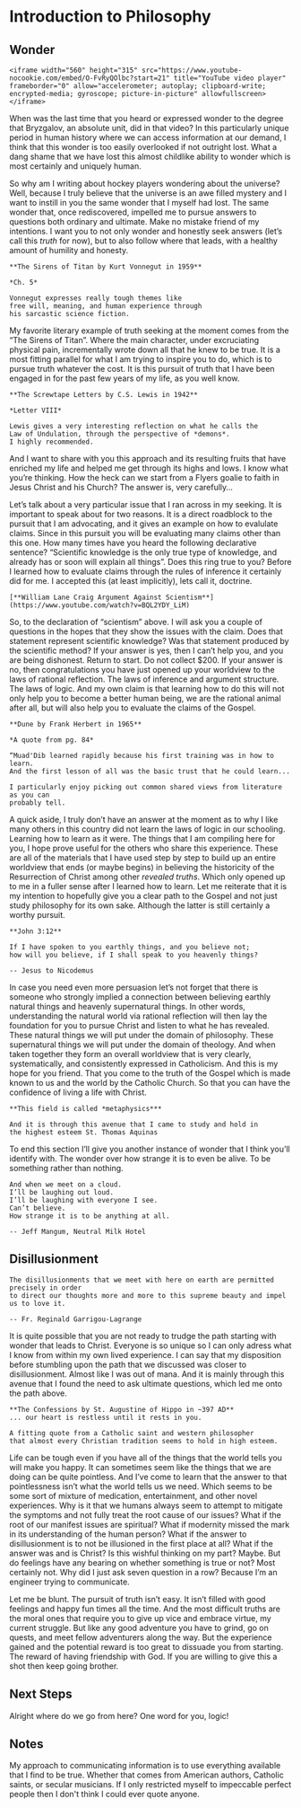 # Introduction to Philosophy

## Wonder

```{raw} html
<iframe width="560" height="315" src="https://www.youtube-nocookie.com/embed/O-FvRyQOlbc?start=21" title="YouTube video player" frameborder="0" allow="accelerometer; autoplay; clipboard-write; encrypted-media; gyroscope; picture-in-picture" allowfullscreen></iframe>
```
When was the last time that you heard or expressed wonder to the degree that
Bryzgalov, an absolute unit, did in that video? In this particularly unique
period in human history where we can access information at our demand, I think
that this wonder is too easily overlooked if not outright lost.
What a dang shame that we have lost this almost childlike ability to wonder
which is most certainly and uniquely human.

So why am I writing about hockey players wondering about the universe? Well,
because I truly believe that the universe is an awe filled mystery and I want
to instill in you the same wonder that I myself had lost. The same wonder that,
once rediscovered, impelled me to pursue answers to questions both ordinary and
ultimate. Make no mistake friend of my intentions. I want you to not only
wonder and honestly seek answers (let’s call this *truth* for now), but to also
follow where that leads, with a healthy amount of humility and honesty.
```{margin}
**The Sirens of Titan by Kurt Vonnegut in 1959**

*Ch. 5*

Vonnegut expresses really tough themes like 
free will, meaning, and human experience through
his sarcastic science fiction.
```
My favorite literary example of truth seeking at the moment comes from the “The Sirens of Titan”.
Where the main character, under excruciating physical pain, incrementally wrote down
all that he knew to be true. It is a most fitting parallel for what I am trying to
inspire you to do, which is to pursue truth whatever the cost.
It is this pursuit of truth that I have been engaged in for the past few years
of my life, as you well know.
```{margin}
**The Screwtape Letters by C.S. Lewis in 1942**

*Letter VIII*

Lewis gives a very interesting reflection on what he calls the 
Law of Undulation, through the perspective of *demons*.
I highly recommended.
```
And I want to share with you this approach and
its resulting fruits that have enriched my life and helped me get through its
highs and lows. I know what you’re thinking. How the heck can we start from a
Flyers goalie to faith in Jesus Christ and his Church? 
The answer is, very carefully…

Let’s talk about a very particular issue that I ran across in my seeking.
It is important to speak about for two reasons. It is a direct roadblock to
the pursuit that I am advocating, and it gives an example on how to evalulate
claims. Since in this pursuit you will be evaluating many claims other than
this one. How many times have you heard the following declarative sentence?
“Scientific knowledge is the only true type of knowledge, and already has or soon will explain
all things”. Does this ring true to you? Before I learned how to evaluate
claims through the rules of inference it certainly did for me. I accepted this
(at least implicitly), lets call it, doctrine.

```{margin}
[**William Lane Craig Argument Against Scientism**](https://www.youtube.com/watch?v=BQL2YDY_LiM)
```
So, to the declaration of “scientism” above. I will ask you a couple of
questions in the hopes that they show the issues with the claim. Does that
statement represent scientific knowledge? Was that statement produced by the
scientific method? If your answer is yes, then I can’t help you, and you are being dishonest.
Return to start. Do not collect $200. If your answer is no, then
congratulations you have just opened up your worldview to the laws of rational reflection.
The laws of inference and argument structure. The laws of logic. And my own
claim is that learning how to do this will not only help you to become a better
human being, we are the rational animal after all, but will also help you to
evaluate the claims of the Gospel.

```{margin}
**Dune by Frank Herbert in 1965**

*A quote from pg. 84*

“Muad'Dib learned rapidly because his first training was in how to learn.
And the first lesson of all was the basic trust that he could learn...

I particularly enjoy picking out common shared views from literature as you can
probably tell.
```

A quick aside, I truly don’t have an answer at the moment as to why I like many
others in this country did not learn the laws of logic in our schooling.
Learning how to learn as it were. The things that I am compiling here for you,
I hope prove useful for the others who share this experience. These are all of
the materials that I have used step by step to build up an entire worldview that
ends (or maybe begins) in believing the historicity of the Resurrection of
Christ among other *revealed truths*. Which only opened up to me in a fuller
sense after I learned how to learn. Let me reiterate that it is my intention to hopefully
give you a clear path to the Gospel and not just study philosophy for its own sake.
Although the latter is still certainly a worthy pursuit.

```{margin}
**John 3:12**

If I have spoken to you earthly things, and you believe not;
how will you believe, if I shall speak to you heavenly things?

-- Jesus to Nicodemus
```

In case you need even more persuasion let’s not forget that there is someone
who strongly implied a connection between believing earthly natural things and
heavenly supernatural things. In other words, understanding the natural world
via rational reflection will then lay the foundation for you to pursue Christ
and listen to what he has revealed. These natural things we will put under the
domain of philosophy. These supernatural things we will put under the domain of
theology. And when taken together they form an overall worldview that is very
clearly, systematically, and consistently expressed in Catholicism.
And this is my hope for you friend. That you come to the truth of the Gospel
which is made known to us and the world by the Catholic Church. 
So that you can have the confidence of living a life with Christ.

```{margin}
**This field is called *metaphysics***

And it is through this avenue that I came to study and hold in
the highest esteem St. Thomas Aquinas
```

To end this section I’ll give you another instance of wonder
that I think you’ll identify with. The wonder over how strange it is to even
be alive. To be something rather than nothing.

```{epigraph}
And when we meet on a cloud.
I’ll be laughing out loud.
I’ll be laughing with everyone I see.
Can’t believe.
How strange it is to be anything at all.

-- Jeff Mangum, Neutral Milk Hotel
```

## Disillusionment

```{epigraph}
The disillusionments that we meet with here on earth are permitted precisely in order
to direct our thoughts more and more to this supreme beauty and impel us to love it.

-- Fr. Reginald Garrigou-Lagrange
```
It is quite possible that you are not ready to trudge the path starting with wonder
that leads to Christ. Everyone is so unique so I can only adress what I know
from within my own lived experience. I can say that my disposition before
stumbling upon the path that we discussed was closer to disillusionment. Almost
like I was out of mana. And it is mainly through this avenue that I found the
need to ask ultimate questions, which led me onto the path above.

```{margin}
**The Confessions by St. Augustine of Hippo in ~397 AD**
... our heart is restless until it rests in you.

A fitting quote from a Catholic saint and western philosopher
that almost every Christian tradition seems to hold in high esteem.
```

Life can be tough even if you have all of the things that the world tells you
will make you happy. It can sometimes seem like the things that we are doing
can be quite pointless. And I’ve come to learn that the answer to that
pointlessness isn’t what the world tells us we need. Which seems to be some
sort of mixture of medication, entertainment, and other novel experiences.
Why is it that we humans always seem to attempt to mitigate the symptoms and not
fully treat the root cause of our issues? What if the root of our manifest
issues are spiritual? What if modernity missed the mark in its understanding
of the human person? What if the answer to disillusionment is to not be
illusioned in the first place at all? What if the answer was and is Christ?
Is this wishful thinking on my part? Maybe. But do feelings have any bearing
on whether something is true or not? Most certainly not. Why did I just ask
seven question in a row? Because I’m an engineer trying to communicate.

Let me be blunt. The pursuit of truth isn’t easy. It isn’t filled with good
feelings and happy fun times all the time. And the most difficult truths are the moral ones that
require you to give up vice and embrace virtue, my current struggle.
But like any good adventure you have to grind, go on quests, and meet fellow
adventurers along the way. But the experience gained and the potential reward
is too great to dissuade you from starting. The reward of having friendship
with God. If you are willing to give this a shot then keep going brother.

## Next Steps
Alright where do we go from here? One word for you, logic!

## Notes
My approach to communicating information is to use everything available that I find to be true.
Whether that comes from American authors, Catholic saints, or secular musicians.
If I only restricted myself to impeccable perfect people then I don't think I could
ever quote anyone.
